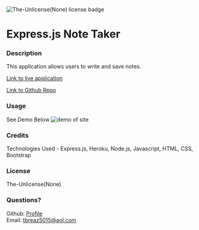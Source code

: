  ![The-Unlicense(None) license badge](https://img.shields.io/static/v1?label=license&message=The-Unlicense(None)&color=blue)

  # Express.js Note Taker

  ### Description
  This application allows users to write and save notes.

  [Link to live application](https://safe-gorge-23279.herokuapp.com/)

  [Link to Github Repo](https://github.com/tbreazier/note-taker)

  ### Usage
  See Demo Below
  ![demo of site]()

  ### Credits
  Technologies Used - Express.js, Heroku, Node.js, Javascript, HTML, CSS, Bootstrap

  ### License
  The-Unlicense(None)

  ### Questions?
  Github: [Profile](https://github.com/tbreazier)  
  Email: tbreaz5015@aol.com